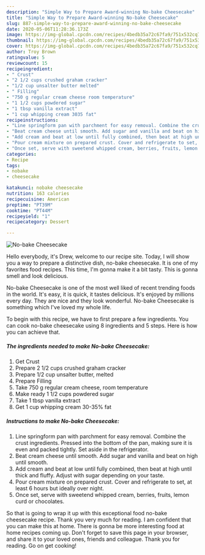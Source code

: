 ```yaml
---
description: "Simple Way to Prepare Award-winning No-bake Cheesecake"
title: "Simple Way to Prepare Award-winning No-bake Cheesecake"
slug: 887-simple-way-to-prepare-award-winning-no-bake-cheesecake
date: 2020-05-06T11:28:36.173Z
image: https://img-global.cpcdn.com/recipes/4bedb35a72c67fa9/751x532cq70/no-bake-cheesecake-recipe-main-photo.jpg
thumbnail: https://img-global.cpcdn.com/recipes/4bedb35a72c67fa9/751x532cq70/no-bake-cheesecake-recipe-main-photo.jpg
cover: https://img-global.cpcdn.com/recipes/4bedb35a72c67fa9/751x532cq70/no-bake-cheesecake-recipe-main-photo.jpg
author: Troy Brown
ratingvalue: 5
reviewcount: 15
recipeingredient:
- " Crust"
- "2 1/2 cups crushed graham cracker"
- "1/2 cup unsalter butter melted"
- " Filling"
- "750 g regular cream cheese room temperature"
- "1 1/2 cups powdered sugar"
- "1 tbsp vanilla extract"
- "1 cup whipping cream 3035 fat"
recipeinstructions:
- "Line springform pan with parchment for easy removal. Combine the crust ingredients. Pressed into the bottom of the pan, making sure it is even and packed tightly. Set aside in the refrigerator."
- "Beat cream cheese until smooth. Add sugar and vanilla and beat on high until smooth."
- "Add cream and beat at low until fully combined, then beat at high until thick and fluffy. Adjust with sugar depending on your taste."
- "Pour cream mixture on prepared crust. Cover and refrigerate to set, at least 6 hours but ideally over night."
- "Once set, serve with sweetend whipped cream, berries, fruits, lemon curd or chocolates."
categories:
- Recipe
tags:
- nobake
- cheesecake

katakunci: nobake cheesecake 
nutrition: 163 calories
recipecuisine: American
preptime: "PT39M"
cooktime: "PT44M"
recipeyield: "1"
recipecategory: Dessert

---
```



![No-bake Cheesecake](https://img-global.cpcdn.com/recipes/4bedb35a72c67fa9/751x532cq70/no-bake-cheesecake-recipe-main-photo.jpg)

Hello everybody, it's Drew, welcome to our recipe site. Today, I will show you a way to prepare a distinctive dish, no-bake cheesecake. It is one of my favorites food recipes. This time, I'm gonna make it a bit tasty. This is gonna smell and look delicious.

No-bake Cheesecake is one of the most well liked of recent trending foods in the world. It's easy, it is quick, it tastes delicious. It's enjoyed by millions every day. They are nice and they look wonderful. No-bake Cheesecake is something which I've loved my whole life.




To begin with this recipe, we have to first prepare a few ingredients. You can cook no-bake cheesecake using 8 ingredients and 5 steps. Here is how you can achieve that.

<!--inarticleads1-->

##### The ingredients needed to make No-bake Cheesecake:

1. Get  Crust
1. Prepare 2 1/2 cups crushed graham cracker
1. Prepare 1/2 cup unsalter butter, melted
1. Prepare  Filling
1. Take 750 g regular cream cheese, room temperature
1. Make ready 1 1/2 cups powdered sugar
1. Take 1 tbsp vanilla extract
1. Get 1 cup whipping cream 30-35% fat




<!--inarticleads2-->

##### Instructions to make No-bake Cheesecake:

1. Line springform pan with parchment for easy removal. Combine the crust ingredients. Pressed into the bottom of the pan, making sure it is even and packed tightly. Set aside in the refrigerator.
1. Beat cream cheese until smooth. Add sugar and vanilla and beat on high until smooth.
1. Add cream and beat at low until fully combined, then beat at high until thick and fluffy. Adjust with sugar depending on your taste.
1. Pour cream mixture on prepared crust. Cover and refrigerate to set, at least 6 hours but ideally over night.
1. Once set, serve with sweetend whipped cream, berries, fruits, lemon curd or chocolates.




So that is going to wrap it up with this exceptional food no-bake cheesecake recipe. Thank you very much for reading. I am confident that you can make this at home. There is gonna be more interesting food at home recipes coming up. Don't forget to save this page in your browser, and share it to your loved ones, friends and colleague. Thank you for reading. Go on get cooking!

